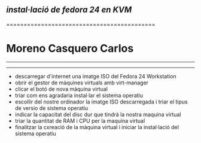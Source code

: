 ## ***instal·lació de fedora 24 en KVM***
===========================================
# Moreno Casquero Carlos
___
- - -


+ descarregar d'internet una imatge ISO del Fedora 24 Workstation
+ obrir el gestor de màquines virtuals amb virt-manager
+ clicar el botó de nova màquina virtual 
+ triar com ens agradaria instal·lar el sistema operatiu 
+ escollir del nostre ordinador la imatge ISO descarregada i triar el tipus de versio de sistema operatiu 
+ indicar la capacitat del disc dur que tindrà la nostra maquina virtual 
+ triar la quantitat de RAM i CPU per la maquina virtual 
+ finalitzar la cxreació de la màquina virtual i iniciar la instal·lació del sistema operatiu
 

